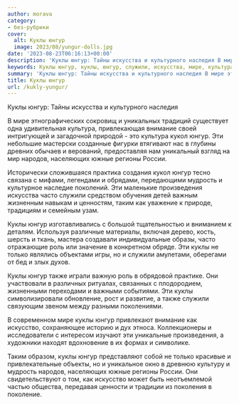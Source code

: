 ```yaml
---
author: morava
category:
- без-рубрики
cover:
  alt: Куклы юнгур
  image: 2023/08/yungur-dolls.jpg
date: '2023-08-23T06:16:13+00:00'
description: 'Куклы юнгур: Тайны искусства и культурного наследия В мире этнографических сокровищ и уникальных традиций существует одна удивительная культура,...'
keywords: Куклы юнгур, куклы, юнгур, служили, искусства, мире, культура, внимание, кукол, народов, населяющих, южные, регионы, россии, мудрость, произведения
summary: 'Куклы юнгур: Тайны искусства и культурного наследия В мире этнографических сокровищ и уникальных традиций существует одна удивительная культура,...'
title: Куклы юнгур
url: /kukly-yungur/
---
```


Куклы юнгур: Тайны искусства и культурного наследия

В мире этнографических сокровищ и уникальных традиций существует одна удивительная культура, привлекающая внимание своей интригующей и загадочной природой \- это культура кукол юнгур. Эти небольшие мастерски созданные фигурки втягивают нас в глубины древних обычаев и верований, предоставляя нам уникальный взгляд на мир народов, населяющих южные регионы России.

Исторически сложившаяся практика создания кукол юнгур тесно связана с мифами, легендами и обрядами, передающими мудрость и культурное наследие поколений. Эти маленькие произведения искусства часто служили средством обучения детей важным жизненным навыкам и ценностям, таким как уважение к природе, традициям и семейным узам.

Куклы юнгур изготавливались с большой тщательностью и вниманием к деталям. Используя различные материалы, включая дерево, кость, шерсть и ткань, мастера создавали индивидуальные образы, часто отражающие роль или значение в конкретном обряде. Эти куклы не только являлись объектами игры, но и служили амулетами, оберегами от бед и злых духов.

Куклы юнгур также играли важную роль в обрядовой практике. Они участвовали в различных ритуалах, связанных с плодородием, жизненными переходами и важными событиями. Эти куклы символизировали обновление, рост и развитие, а также служили связующим звеном между разными поколениями.

В современном мире куклы юнгур привлекают внимание как искусство, сохраняющее историю и дух этноса. Коллекционеры и исследователи с интересом изучают эти уникальные произведения, а художники находят вдохновение в их формах и символике.

Таким образом, куклы юнгур представляют собой не только красивые и привлекательные объекты, но и уникальное окно в древнюю культуру и мудрость народов, населяющих южные регионы России. Они свидетельствуют о том, как искусство может быть неотъемлемой частью общества, передавая ценности и традиции из поколения в поколение.